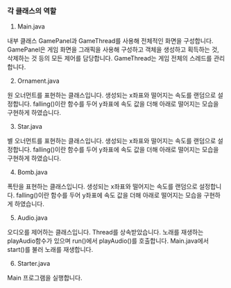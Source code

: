 ### 각 클래스의 역할
1)	Main.java

 내부 클래스 GamePanel과 GameThread를 사용해 전체적인 화면을 구성합니다. GamePanel은 게임 화면을 그래픽을 사용해 구성하고 객체을 생성하고 획득하는 것, 삭제하는 것 등의 모든 제어를 담당합니다. GameThread는 게임 전체의 스레드를 관리합니다. 

2)	Ornament.java
 
 원 오너먼트를 표현하는 클래스입니다. 생성되는 x좌표와 떨어지는 속도를 랜덤으로 설정합니다. falling()이란 함수를 두어 y좌표에 속도 값을 더해 아래로 떨어지는 모습을 구현하게 하였습니다. 

3)	Star.java
 
 별 오너먼트를 표현하는 클래스입니다. 생성되는 x좌표와 떨어지는 속도를 랜덤으로 설정합니다. falling()이란 함수를 두어 y좌표에 속도 값을 더해 아래로 떨어지는 모습을 구현하게 하였습니다.

4)	Bomb.java
 
 폭탄을 표현하는 클래스입니다. 생성되는 x좌표와 떨어지는 속도를 랜덤으로 설정합니다. falling()이란 함수를 두어 y좌표에 속도 값을 더해 아래로 떨어지는 모습을 구현하게 하였습니다.

5)	Audio.java
 
 오디오를 제어하는 클래스입니다. Thread를 상속받았습니다. 노래를 재생하는 playAudio함수가 있으며 run()에서 playAudio()를 호출합니다. Main.java에서 start()를 불러 노래를 재생합니다. 

6)	Starter.java

 Main 프로그램을 실행합니다. 
